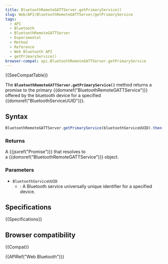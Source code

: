 ```yaml
---
title: BluetoothRemoteGATTServer.getPrimaryService()
slug: Web/API/BluetoothRemoteGATTServer/getPrimaryService
tags:
  - API
  - Bluetooth
  - BluetoothRemoteGATTServer
  - Experimental
  - Method
  - Reference
  - Web Bluetooth API
  - getPrimaryService()
browser-compat: api.BluetoothRemoteGATTServer.getPrimaryService
---
```

{{SeeCompatTable}}

The **`BluetoothRemoteGATTServer.getPrimaryService()`** method
returns a promise to the primary {{domxref("BluetoothRemoteGATTService")}} offered by the
bluetooth device for a specified {{domxref("BluetoothServiceUUID")}}.

## Syntax

```js
BluetoothRemoteGATTServer.getPrimaryService(bluetoothServiceUUID).then(function(bluetoothGATTService) { ... })
```

### Returns

A {{jsxref("Promise")}} that resolves to a {{domxref("BluetoothRemoteGATTService")}} object.

### Parameters

- `BluetoothServiceUUID`
  - : A Bluetooth service universally unique identifier for a specified device.

## Specifications

{{Specifications}}

## Browser compatibility

{{Compat}}

{{APIRef("Web Bluetooth")}}
